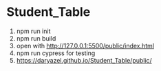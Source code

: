 # Student_Table
1. npm run init
2. npm run build
3. open with http://127.0.0.1:5500/public/index.html
4. npm run cypress for testing
5. https://daryazel.github.io/Student_Table/public/
